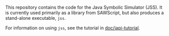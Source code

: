 This repository contains the code for the Java Symbolic Simulator
(JSS). It is currently used primarily as a library from SAWScript, but
also produces a stand-alone executable, `jss`.

For information on using `jss`, see the tutorial in
[doc/japi-tutorial](https://github.com/GaloisInc/jvm-verifier/raw/master/doc/japi-tutorial/).
